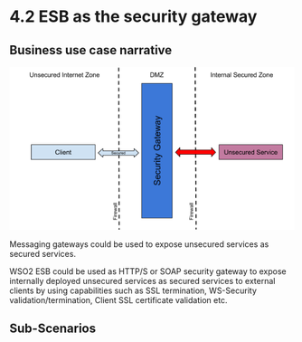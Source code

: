 # 4.2 ESB as the security gateway

## Business use case narrative

![ESB as the security gateway](images/4.2-ESB-as-the-security-gateway.png)

Messaging gateways could be used to expose unsecured services as secured services.

WSO2 ESB could be used as HTTP/S or SOAP security gateway to expose internally deployed unsecured services as secured 
services to external clients by using capabilities such as SSL termination, WS-Security validation/termination, 
Client SSL certificate validation etc.


## Sub-Scenarios

